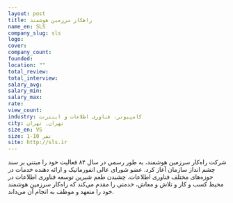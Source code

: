 ```yaml
---
layout: post
title: راهکار سرزمین هوشمند
name_en: SLS
company_slug: sls
logo: 
cover: 
company_count:
founded:
location: ""
total_review: 
total_interview: 
salary_avg: 
salary_min: 
salary_max: 
rate: 
view_count: 
industry: کامپیوتر، فناوری اطلاعات و اینترنت
city: تهران, تهران
size_en: VS
size: 1-10 نفر
site: http://sls.ir
---
```


شرکت راه‌‏کار سرزمین هوشمند، ﺑﻪ ﻃﻮر رﺳﻤﻲ در سال ۸۴ ﻓﻌﺎﻟﻴﺖ ﺧﻮد را مبتنی بر سند چشم انداز سازمان آغاز کرد. عضو شورای عالی انفورماتیک و ارائه دهنده خدمات در حوزه‏‌های مختلف فناوری اطلاعات. چشیدن طعم شیرین توسعه فناوری اطلاعات در محیط کسب و کار و تلاش و معاش، خدمتی را مقدم می‌کند که راه‌کار سرزمین هوشمند خود را متعهد و موظف به انجام آن می‌داند.
